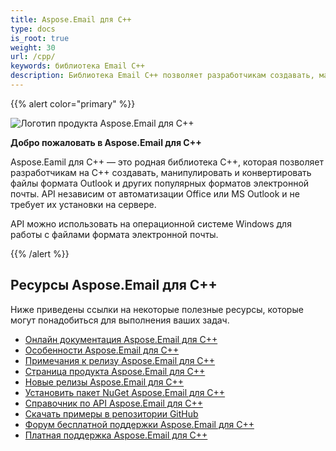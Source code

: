 ```yaml
---
title: Aspose.Email для C++
type: docs
is_root: true
weight: 30
url: /cpp/
keywords: библиотека Email C++
description: Библиотека Email C++ позволяет разработчикам создавать, манипулировать и конвертировать файлы формата Outlook и других популярных форматов электронной почты, API независим от автоматизации Office или MS Outlook.
---
```


{{% alert color="primary" %}}

![Логотип продукта Aspose.Email для C++](home_1.png)

**Добро пожаловать в Aspose.Email для C++**

Aspose.Eamil для C++ — это родная библиотека C++, которая позволяет разработчикам на C++ создавать, манипулировать и конвертировать файлы формата Outlook и других популярных форматов электронной почты. API независим от автоматизации Office или MS Outlook и не требует их установки на сервере.

API можно использовать на операционной системе Windows для работы с файлами формата электронной почты.

{{% /alert %}}

## **Ресурсы Aspose.Email для C++**

Ниже приведены ссылки на некоторые полезные ресурсы, которые могут понадобиться для выполнения ваших задач.

- [Онлайн документация Aspose.Email для C++](/email/cpp/)
- [Особенности Aspose.Email для C++](/email/cpp/features-overview/)
- [Примечания к релизу Aspose.Email для C++](https://releases.aspose.com/email/cpp/release-notes/)
- [Страница продукта Aspose.Email для C++](https://products.aspose.com/email/cpp/)
- [Новые релизы Aspose.Email для C++](https://releases.aspose.com/email/cpp/)
- [Установить пакет NuGet Aspose.Email для C++](https://www.nuget.org/packages/aspose.email.cpp.vc140/)
- [Справочник по API Aspose.Email для C++](https://reference.aspose.com/email/cpp)
- [Скачать примеры в репозитории GitHub](https://github.com/aspose-email/Aspose.Email-for-C)
- [Форум бесплатной поддержки Aspose.Email для C++](https://forum.aspose.com/categories)
- [Платная поддержка Aspose.Email для C++](https://helpdesk.aspose.com/)
